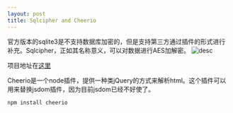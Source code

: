 ```yaml
---
layout: post
title: Sqlcipher and Cheerio
---
```


官方版本的sqlite3是不支持数据库加密的，但是支持第三方通过插件的形式进行补充。Sqlcipher，正如其名称意义，可以对数据进行AES加解密。
![desc](https://www.zetetic.net/images/sqlcipher/showcase.png)

项目地址在[这里](https://github.com/sqlcipher/sqlcipher)


Cheerio是一个node插件，提供一种类jQuery的方式来解析html。这个插件可以用来替换jsdom插件，因为目前jsdom已经不好使了。

```
npm install cheerio
```
